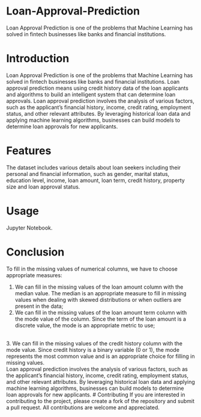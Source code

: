 # Loan-Approval-Prediction
Loan Approval Prediction is one of the problems that Machine Learning has solved in fintech businesses like banks and financial institutions.
# Introduction
Loan Approval Prediction is one of the problems that Machine Learning has solved in fintech businesses like banks and financial institutions. Loan approval prediction means using credit history data of the loan applicants and algorithms to build an intelligent system that can determine loan approvals. Loan approval prediction involves the analysis of various factors, such as the applicant’s financial history, income, credit rating, employment status, and other relevant attributes. By leveraging historical loan data and applying machine learning algorithms, businesses can build models to determine loan approvals for new applicants.
# Features
The dataset includes various details about loan seekers including their personal and financial information, such as gender, marital status, education level, income, loan amount, loan term, credit history, property size and loan approval status.
# Usage
Jupyter Notebook.
# Conclusion
To fill in the missing values of numerical columns, we have to choose appropriate measures:
<br>
1. We can fill in the missing values of the loan amount column with the median value. The median is an appropriate measure to fill in missing values when dealing with skewed distributions or when outliers are present in the data;
2. We can fill in the missing values of the loan amount term column with the mode value of the column. Since the term of the loan amount is a discrete value, the mode is an appropriate metric to use;
<br>
3. We can fill in the missing values of the credit history column with the mode value. Since credit history is a binary variable (0 or 1), the mode represents the most common value and is an appropriate choice for filling in missing values.
<br>
Loan approval prediction involves the analysis of various factors, such as the applicant’s financial history, income, credit rating, employment status, and other relevant attributes. By leveraging historical loan data and applying machine learning algorithms, businesses can build models to determine loan approvals for new applicants.
# Contributing
If you are interested in contributing to the project, please create a fork of the repository and submit a pull request. All contributions are welcome and appreciated.
